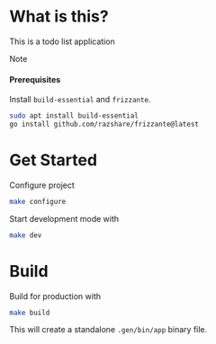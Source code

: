 # What is this?

This is a todo list application

> [!NOTE]
> #### Prerequisites
> Install `build-essential` and `frizzante`.
>
> ```sh
> sudo apt install build-essential
> go install github.com/razshare/frizzante@latest
> ```

# Get Started

Configure project

```sh
make configure
```

Start development mode with 

```sh
make dev
```

# Build

Build for production with

```sh
make build
```

This will create a standalone `.gen/bin/app` binary file.
